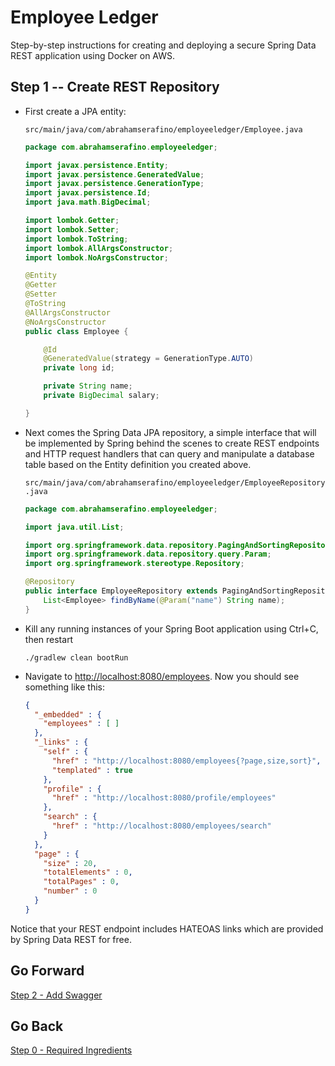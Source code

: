 # Employee Ledger #

Step-by-step instructions for creating and deploying a secure Spring Data REST application using Docker on AWS.

## Step 1 -- Create REST Repository ##

* First create a JPA entity:

    ``src/main/java/com/abrahamserafino/employeeledger/Employee.java``
    
    ```java
    package com.abrahamserafino.employeeledger;
    
    import javax.persistence.Entity;
    import javax.persistence.GeneratedValue;
    import javax.persistence.GenerationType;
    import javax.persistence.Id;
    import java.math.BigDecimal;
    
    import lombok.Getter;
    import lombok.Setter;
    import lombok.ToString;
    import lombok.AllArgsConstructor;
    import lombok.NoArgsConstructor;
    
    @Entity
    @Getter
    @Setter
    @ToString
    @AllArgsConstructor
    @NoArgsConstructor
    public class Employee {
    
        @Id
        @GeneratedValue(strategy = GenerationType.AUTO)
        private long id;
    
        private String name;
        private BigDecimal salary;
    
    }
    
    ```

* Next comes the Spring Data JPA repository, a simple interface that will be implemented by Spring behind
the scenes to create REST endpoints and HTTP request handlers that can query and manipulate a 
database table based on the Entity definition you created above.

    ``src/main/java/com/abrahamserafino/employeeledger/EmployeeRepository.java``
    
    ```java
    package com.abrahamserafino.employeeledger;
    
    import java.util.List;
    
    import org.springframework.data.repository.PagingAndSortingRepository;
    import org.springframework.data.repository.query.Param;
    import org.springframework.stereotype.Repository;
    
    @Repository
    public interface EmployeeRepository extends PagingAndSortingRepository<Employee, Long> {
        List<Employee> findByName(@Param("name") String name);
    }
    
    ```

* Kill any running instances of your Spring Boot application using Ctrl+C, then restart 

    ```./gradlew clean bootRun```

* Navigate to [http://localhost:8080/employees](http://localhost:8080/employees). Now you should see something like this: 

    ```json
    {
      "_embedded" : {
        "employees" : [ ]
      },
      "_links" : {
        "self" : {
          "href" : "http://localhost:8080/employees{?page,size,sort}",
          "templated" : true
        },
        "profile" : {
          "href" : "http://localhost:8080/profile/employees"
        },
        "search" : {
          "href" : "http://localhost:8080/employees/search"
        }
      },
      "page" : {
        "size" : 20,
        "totalElements" : 0,
        "totalPages" : 0,
        "number" : 0
      }
    }
    ```

Notice that your REST endpoint includes HATEOAS links which are provided by Spring Data REST for free.

## Go Forward ##

[Step 2 - Add Swagger](https://bitbucket.org/kungfuandjavascript/employeeledger/src/step2)

## Go Back ##

[Step 0 - Required Ingredients](https://bitbucket.org/kungfuandjavascript/employeeledger/src/step0)